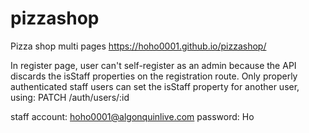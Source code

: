 # pizzashop
Pizza shop multi pages
https://hoho0001.github.io/pizzashop/

In register page, user can't self-register as an admin because the API discards the isStaff properties on the registration route.
Only properly authenticated staff users can set the isStaff property for another user, using:  PATCH /auth/users/:id 

staff account: hoho0001@algonquinlive.com
password: Ho

